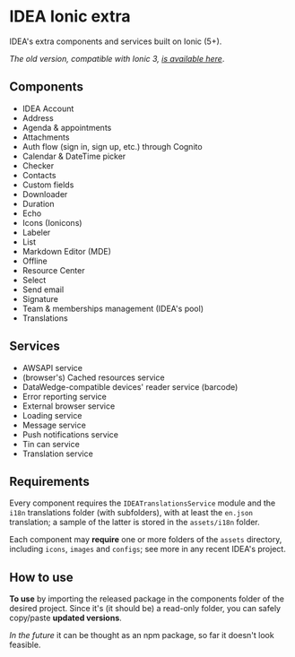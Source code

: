 # IDEA Ionic extra

IDEA's extra components and services built on Ionic (5+).

_The old version, compatible with Ionic 3, [is available here](https://github.com/uatisdeproblem/IDEA-Ionic3-extra)_.

## Components

- IDEA Account
- Address
- Agenda & appointments
- Attachments
- Auth flow (sign in, sign up, etc.) through Cognito
- Calendar & DateTime picker
- Checker
- Contacts
- Custom fields
- Downloader
- Duration
- Echo
- Icons (Ionicons)
- Labeler
- List
- Markdown Editor (MDE)
- Offline
- Resource Center
- Select
- Send email
- Signature
- Team & memberships management (IDEA's pool)
- Translations

## Services

- AWSAPI service
- (browser's) Cached resources service
- DataWedge-compatible devices' reader service (barcode)
- Error reporting service
- External browser service
- Loading service
- Message service
- Push notifications service
- Tin can service
- Translation service

## Requirements

Every component requires the `IDEATranslationsService` module and the `i18n` translations folder (with subfolders),
with at least the `en.json` translation; a sample of the latter is stored in the `assets/i18n` folder.

Each component may **require** one or more folders of the `assets` directory,
including `icons`, `images` and `configs`; see more in any recent IDEA's project.

## How to use

**To use** by importing the released package in the components folder of the desired project.
Since it's (it should be) a read-only folder, you can safely copy/paste **updated versions**.

_In the future_ it can be thought as an npm package, so far it doesn't look feasible.
